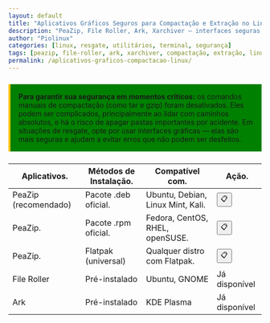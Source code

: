 ```yaml
---
layout: default
title: "Aplicativos Gráficos Seguros para Compactação e Extração no Linux"
description: "PeaZip, File Roller, Ark, Xarchiver — interfaces seguras para compactar e extrair arquivos sem risco de comandos manuais perigosos."
author: "Piolinux"
categories: [linux, resgate, utilitários, terminal, segurança]
tags: [peazip, file-roller, ark, xarchiver, compactação, extração, linux, resgate]
permalink: /aplicativos-graficos-compactacao-linux/
---
```





<section>

<p class="notice" style="background: #008000; padding: 1rem; border-left: 4px solid #ffc107; margin: 1.5rem 0;">
   <strong>Para garantir sua segurança em momentos críticos:</strong> os comandos manuais de compactação (como tar e gzip) foram desativados. Eles podem ser complicados, principalmente ao lidar com caminhos absolutos, e há o risco de apagar pastas importantes por acidente. Em situações de resgate, opte por usar interfaces gráficas — elas são mais seguras e ajudam a evitar erros que não podem ser desfeitos.
</p>



<div class="table-container">
  <table class="evergreen-table">
    <thead>
      <tr>
        <th>Aplicativos.</th>
        <th>Métodos de Instalação.</th>
        <th>Compatível com.</th>
        <th>Ação.</th>
      </tr>
    </thead>
    <tbody>
      <tr>
        <td data-label="Aplicativo">PeaZip (recomendado)</td>
        <td data-label="Método de Instalação">Pacote .deb oficial.</td>
        <td data-label="Compatível com">Ubuntu, Debian, Linux Mint, Kali.</td>
        <td data-label="Ação">
          <button class="copy-btn" data-command="wget https://github.com/peazip/PeaZip/releases/download/10.6.1/peazip_10.6.1.LINUX.Qt6-1_amd64.deb && sudo dpkg -i peazip_10.6.1.LINUX.Qt6-1_amd64.deb && sudo apt install -f">📋</button>
        </td>
      </tr>
      <tr>
        <td data-label="Aplicativo">PeaZip.</td>
        <td data-label="Método de Instalação">Pacote .rpm oficial.</td>
        <td data-label="Compatível com">Fedora, CentOS, RHEL, openSUSE.</td>
        <td data-label="Ação">
          <button class="copy-btn" data-command="wget https://github.com/peazip/PeaZip/releases/download/10.6.1/peazip-10.6.1.LINUX.Qt6-64bit.rpm && sudo dnf install ./peazip-10.6.1.LINUX.Qt6-64bit.rpm">📋</button>
        </td>
      </tr>
      <tr>
        <td data-label="Aplicativo">PeaZip.</td>
        <td data-label="Método de Instalação">Flatpak (universal)</td>
        <td data-label="Compatível com">Qualquer distro com Flatpak.</td>
        <td data-label="Ação">
          <button class="copy-btn" data-command="flatpak install flathub io.github.peazip.PeaZip">📋</button>
        </td>
      </tr>
      <tr>
        <td data-label="Aplicativo">File Roller</td>
        <td data-label="Método de Instalação">Pré-instalado</td>
        <td data-label="Compatível com">Ubuntu, GNOME</td>
        <td data-label="Ação">Já disponível</td>
      </tr>
      <tr>
        <td data-label="Aplicativo">Ark</td>
        <td data-label="Método de Instalação">Pré-instalado</td>
        <td data-label="Compatível com">KDE Plasma</td>
        <td data-label="Ação">Já disponível</td>
      </tr>
    </tbody>
  </table>
</div>

</section>




